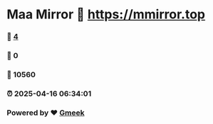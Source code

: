 # Maa Mirror :link: https://mmirror.top 
### :page_facing_up: [4](https://mmirror.top/tag.html) 
### :speech_balloon: 0 
### :hibiscus: 10560 
### :alarm_clock: 2025-04-16 06:34:01 
### Powered by :heart: [Gmeek](https://github.com/Meekdai/Gmeek)
